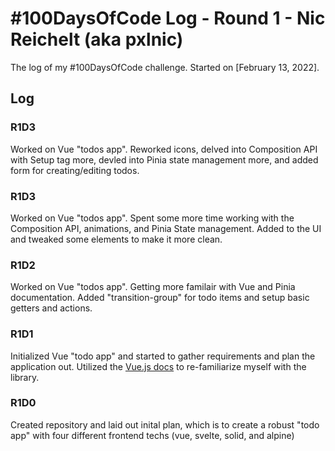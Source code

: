# #100DaysOfCode Log - Round 1 - Nic Reichelt (aka pxlnic)

The log of my #100DaysOfCode challenge. Started on [February 13, 2022].

## Log

### R1D3
Worked on Vue "todos app". Reworked icons, delved into Composition API with Setup tag more, devled into Pinia state management more, and added form for creating/editing todos.

### R1D3
Worked on Vue "todos app". Spent some more time working with the Composition API, animations, and Pinia State management. Added to the UI and tweaked some elements to make it more clean.

### R1D2
Worked on Vue "todos app". Getting more familair with Vue and Pinia documentation. Added "transition-group" for todo items and setup basic getters and actions.

### R1D1 
Initialized Vue "todo app" and started to gather requirements and plan the application out. Utilized the [Vue.js docs](https://vuejs.org/guide/quick-start.html#with-build-tools) to re-familiarize myself with the library.

### R1D0
Created repository and laid out inital plan, which is to create a robust "todo app" with four different frontend techs (vue, svelte, solid, and alpine)